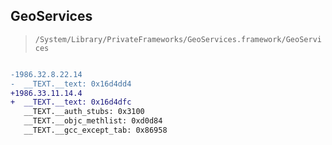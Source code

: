 ## GeoServices

> `/System/Library/PrivateFrameworks/GeoServices.framework/GeoServices`

```diff

-1986.32.8.22.14
-  __TEXT.__text: 0x16d4dd4
+1986.33.11.14.4
+  __TEXT.__text: 0x16d4dfc
   __TEXT.__auth_stubs: 0x3100
   __TEXT.__objc_methlist: 0xd0d84
   __TEXT.__gcc_except_tab: 0x86958

```
